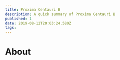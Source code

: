 ```yaml
---
title: Proxima Centauri B
description: A quick summary of Proxima Centauri B
published: 1
date: 2019-08-12T20:03:24.580Z
tags: 
---
```


# About